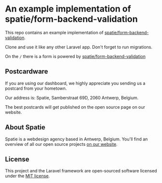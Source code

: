 
# An example implementation of spatie/form-backend-validation

This repo contains an example implementation of [spatie/form-backend-validation](https://github.com/spatie/form-backend-validation).

Clone and use it like any other Laravel app. Don't forget to run migrations.

On the `/` there is a form is powered by [spatie/form-backend-validation](https://github.com/spatie/form-backend-validation)

## Postcardware

If you are using our dashboard, we highly appreciate you sending us a postcard from your hometown.

Our address is: Spatie, Samberstraat 69D, 2060 Antwerp, Belgium.

The best postcards will get published on the open source page on our website.

## About Spatie
Spatie is a webdesign agency based in Antwerp, Belgium. You'll find an overview of all our open source projects [on our website](https://spatie.be/opensource).

## License

This project and the Laravel framework are open-sourced software licensed under the [MIT license](http://opensource.org/licenses/MIT).


